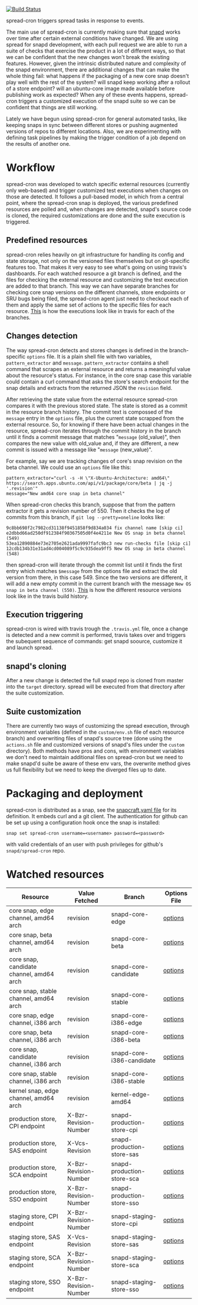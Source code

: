 [![Build Status][travis-image]][travis-url]

spread-cron triggers spread tasks in response to events.

The main use of spread-cron is currently making sure that [snapd](https://github.com/snapcore/snapd) works over time after certain external conditions have changed. We are using spread for snapd development, with each pull request we are able to run a suite of checks that exercise the product in a lot of different ways, so that we can be confident that the new changes won't break the existing features. However, given the intrinsic distributed nature and complexity of the snapd environment, there are additional changes that can make the whole thing fail: what happens if the packaging of a new core snap doesn't play well with the rest of the system? will snapd keep working after a rollout of a store endpoint? will an ubuntu-core image made available before publishing work as expected? When any of these events happens, spread-cron triggers a customized execution of the snapd suite so we can be confident that things are still working.

Lately we have begun using spread-cron for general automated tasks, like keeping snaps in sync between different stores or pushing augmented versions of repos to different locations. Also, we are experimenting with defining task pipelines by making the trigger condition of a job depend on the results of another one.

# Workflow

spread-cron was developed to watch specific external resources (currently only web-based) and trigger customized test executions when changes on those are detected. It follows a pull-based model, in which from a central point, where the spread-cron snap is deployed, the various predefined resources are polled and, when changes are detected, snapd's source code is cloned, the required customizations are done and the suite execution is triggered.

## Predefined resources

spread-cron relies heavily on git infrastructure for handling its config and state storage, not only on the versioned files themselves but on git-specific features too. That makes it very easy to see what's going on using travis's dashboards. For each watched resource a git branch is defined, and the files for checking the external resource and customizing the test execution are added to that branch. This way we can have separate branches for checking core snap versions on the different channels, store endpoints or SRU bugs being filed, the spread-cron agent just need to checkout each of them and apply the same set of actions to the specific files for each resource. [This](https://travis-ci.org/snapcore/spread-cron/branches) is how the executions look like in travis for each of the branches.

## Changes detection

The way spread-cron detects and stores changes is defined in the branch-specific `options` file. It is a plain shell file with two variables, `pattern_extractor` and `message`. `pattern_extractor` contains a shell command that scrapes an external resource and returns a meaningful value about the resource's status. For instance, in the core snap case this variable could contain a curl command that asks the store's search endpoint for the snap details and extracts from the returned JSON the `revision` field.

After retrieving the state value from the external resource spread-cron compares it with the previous stored state. The state is stored as a commit in the resource branch history. The commit text is compossed of the `message` entry in the `options` file, plus the current state scrapped from the external resource. So, for knowing if there have been actual changes in the resource, spread-cron iterates through the commit history in the branch until it finds a commit message that matches "`message` (old_value)", then compares the new value with old_value and, if they are different, a new commit is issued with a message like "`message` (new_value)".

For example, say we are tracking changes of core's snap revision on the beta channel. We could use an `options` file like this:

    pattern_extractor="curl -s -H \"X-Ubuntu-Architecture: amd64\" https://search.apps.ubuntu.com/api/v1/package/core/beta | jq -j '.revision'"
    message="New amd64 core snap in beta channel"

When spread-cron checks this branch, suppose that from the pattern extractor it gets a revision number of 550. Then it checks the log of commits from this branch, if `git log --pretty=oneline` looks like:

    9c8bb698f2c7982cd31138f9451858f9d834a034 fix channel name [skip ci]
    e2dbbd66ad250df912384f90367505d0f4e4211e New OS snap in beta channel (549)
    53ea12890884e73e2705e2621ada9997fafc9bc3 new run-checks file [skip ci]
    12cdb134b31e31ad4cd004089f5c9c935dea9ff5 New OS snap in beta channel (548)

then spread-cron will iterate through the commit list until it finds the first entry which matches `$message` from the options file and extract the old version from there, in this case 549. Since the two versions are different, it will add a new empty commit in the current branch with the message `New OS snap in beta channel (550)`.
[This](https://travis-ci.org/snapcore/spread-cron/builds) is how the different resource versions look like in the travis build history.

## Execution triggering

spread-cron is wired with travis trough the `.travis.yml` file, once a change is detected and a new commit is performed, travis takes over and triggers the subequent sequence of commands: get snapd soource, customize it and launch spread.

## snapd's cloning

After a new change is detected the full snapd repo is cloned from master into the `target` directory. spread will be executed from that directory after the suite customization.

## Suite customization

There are currently two ways of customizing the spread execution, through environment variables (defined in the `custom/env.sh` file of each resource branch) and overwriting files of snapd's source tree (done using the `actions.sh` file and customized versions of snapd's files under the `custom` directory). Both methods have pros and cons, with environment variables we don't need to maintain additional files on spread-cron but we need to make snapd'd suite be aware of these env vars, the overwrite method gives us full flexibility but we need to keep the diverged files up to date.

# Packaging and deployment

spread-cron is distributed as a snap, see the [snapcraft.yaml file](https://github.com/snapcore/spread-cron/blob/master/snapcraft.yaml) for its definition. It embeds curl and a git client. The authentication for github can be set up using a configuration hook once the snap is installed:

    snap set spread-cron username=<username> password=<password>

with valid credentials of an user with push privileges for github's `snapd/spread-cron` repo.

# Watched resources

Resource | Value Fetched | Branch | Options File
-------- | ------------- | ------ | -------------
core snap, edge channel, amd64 arch | revision | snapd-core-edge | [options](https://github.com/snapcore/spread-cron/blob/snapd-core-edge/options)
core snap, beta channel, amd64 arch | revision | snapd-core-beta | [options](https://github.com/snapcore/spread-cron/blob/snapd-core-beta/options)
core snap, candidate channel, amd64 arch | revision | snapd-core-candidate | [options](https://github.com/snapcore/spread-cron/blob/snapd-core-candidate/options)
core snap, stable channel, amd64 arch | revision | snapd-core-stable | [options](https://github.com/snapcore/spread-cron/blob/snapd-core-stable/options)
core snap, edge channel, i386 arch | revision | snapd-core-i386-edge | [options](https://github.com/snapcore/spread-cron/blob/snapd-core-i386-edge/options)
core snap, beta channel, i386 arch | revision | snapd-core-i386-beta | [options](https://github.com/snapcore/spread-cron/blob/snapd-core-i386-beta/options)
core snap, candidate channel, i386 arch | revision | snapd-core-i386-candidate | [options](https://github.com/snapcore/spread-cron/blob/snapd-core-i386-candidate/options)
core snap, stable channel, i386 arch | revision | snapd-core-i386-stable | [options](https://github.com/snapcore/spread-cron/blob/snapd-core-i386-stable/options)
kernel snap, edge channel, amd64 arch | revision | kernel-edge-amd64 | [options](https://github.com/snapcore/spread-cron/blob/kernel-edge-amd64/options)
production store, CPI endpoint | X-Bzr-Revision-Number | snapd-production-store-cpi | [options](https://github.com/snapcore/spread-cron/blob/snapd-production-store-cpi/options)
production store, SAS endpoint | X-Vcs-Revision | snapd-production-store-sas | [options](https://github.com/snapcore/spread-cron/blob/snapd-production-store-sas/options)
production store, SCA endpoint | X-Bzr-Revision-Number | snapd-production-store-sca | [options](https://github.com/snapcore/spread-cron/blob/snapd-production-store-sca/options)
production store, SSO endpoint | X-Bzr-Revision-Number | snapd-production-store-sso | [options](https://github.com/snapcore/spread-cron/blob/snapd-production-store-sso/options)
staging store, CPI endpoint | X-Bzr-Revision-Number | snapd-staging-store-cpi | [options](https://github.com/snapcore/spread-cron/blob/snapd-staging-store-cpi/options)
staging store, SAS endpoint | X-Vcs-Revision | snapd-staging-store-sas | [options](https://github.com/snapcore/spread-cron/blob/snapd-staging-store-sas/options)
staging store, SCA endpoint | X-Bzr-Revision-Number | snapd-staging-store-sca | [options](https://github.com/snapcore/spread-cron/blob/snapd-staging-store-sca/options)
staging store, SSO endpoint | X-Bzr-Revision-Number | snapd-staging-store-sso | [options](https://github.com/snapcore/spread-cron/blob/snapd-staging-store-sso/options)

[travis-image]: https://travis-ci.org/snapcore/spread-cron.svg?branch=master
[travis-url]: https://travis-ci.org/snapcore/spread-cron?branch=master
